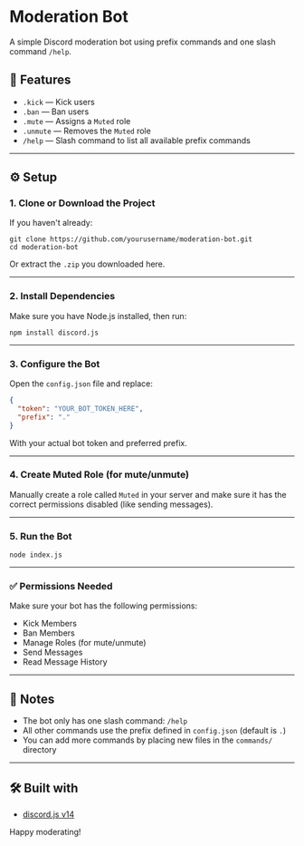 # Moderation Bot

A simple Discord moderation bot using prefix commands and one slash command `/help`.

## 🧾 Features

- `.kick` — Kick users
- `.ban` — Ban users
- `.mute` — Assigns a `Muted` role
- `.unmute` — Removes the `Muted` role
- `/help` — Slash command to list all available prefix commands

---

## ⚙️ Setup

### 1. Clone or Download the Project

If you haven't already:

```
git clone https://github.com/yourusername/moderation-bot.git
cd moderation-bot
```

Or extract the `.zip` you downloaded here.

---

### 2. Install Dependencies

Make sure you have Node.js installed, then run:

```
npm install discord.js
```

---

### 3. Configure the Bot

Open the `config.json` file and replace:

```json
{
  "token": "YOUR_BOT_TOKEN_HERE",
  "prefix": "."
}
```

With your actual bot token and preferred prefix.

---

### 4. Create Muted Role (for mute/unmute)

Manually create a role called `Muted` in your server and make sure it has the correct permissions disabled (like sending messages).

---

### 5. Run the Bot

```
node index.js
```

---

### ✅ Permissions Needed

Make sure your bot has the following permissions:

- Kick Members
- Ban Members
- Manage Roles (for mute/unmute)
- Send Messages
- Read Message History

---

## 📌 Notes

- The bot only has one slash command: `/help`
- All other commands use the prefix defined in `config.json` (default is `.`)
- You can add more commands by placing new files in the `commands/` directory

---

## 🛠 Built with

- [discord.js v14](https://discord.js.org/)

Happy moderating!
